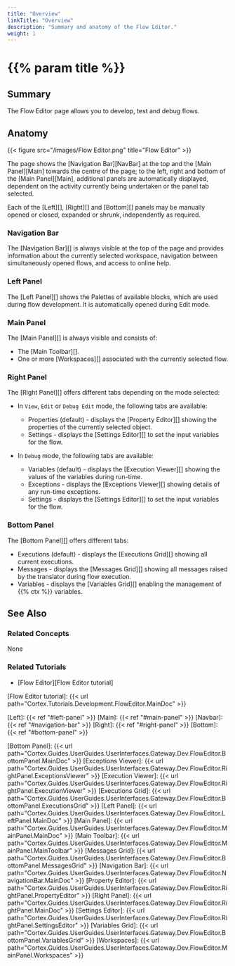 ```yaml
---
title: "Overview"
linkTitle: "Overview"
description: "Summary and anatomy of the Flow Editor."
weight: 1
---
```


# {{% param title %}}

## Summary

The Flow Editor page allows you to develop, test and debug flows.

## Anatomy

{{< figure src="/images/Flow Editor.png" title="Flow Editor" >}}

The page shows the [Navigation Bar][NavBar] at the top and the [Main Panel][Main] towards the centre of the page; to the left, right and bottom of the [Main Panel][Main], additional panels are automatically displayed, dependent on the activity currently being undertaken or the panel tab selected.

Each of the [Left][], [Right][] and [Bottom][] panels may be manually opened or closed, expanded or shrunk, independently as required.

### Navigation Bar

The [Navigation Bar][] is always visible at the top of the page and provides information about the currently selected workspace, navigation between simultaneously opened flows, and access to online help.

### Left Panel

The [Left Panel][] shows the Palettes of available blocks, which are used during flow development. It is automatically opened during Edit mode.

### Main Panel

The [Main Panel][] is always visible and consists of:

* The [Main Toolbar][].
* One or more [Workspaces][] associated with the currently selected flow.

### Right Panel

The [Right Panel][] offers different tabs depending on the mode selected:

* In `View`, `Edit` or `Debug Edit` mode, the following tabs are available:

  * Properties (default) - displays the [Property Editor][] showing the properties of the currently selected object.
  * Settings - displays the [Settings Editor][] to set the input variables for the flow.

* In `Debug` mode, the following tabs are available:

  * Variables (default) - displays the [Execution Viewer][] showing the values of the variables during run-time.
  * Exceptions - displays the [Exceptions Viewer][] showing details of any run-time exceptions.
  * Settings - displays the [Settings Editor][] to set the input variables for the flow.

### Bottom Panel

The [Bottom Panel][] offers different tabs:

* Executions (default) - displays the [Executions Grid][] showing all current executions.
* Messages - displays the [Messages Grid][] showing all messages raised by the translator during flow execution.
* Variables - displays the [Variables Grid][] enabling the management of {{% ctx %}} variables.

## See Also

### Related Concepts

None

### Related Tutorials

* [Flow Editor][Flow Editor tutorial]

[Flow Editor tutorial]: {{< url path="Cortex.Tutorials.Development.FlowEditor.MainDoc" >}}

[Left]: {{< ref "#left-panel" >}}
[Main]: {{< ref "#main-panel" >}}
[Navbar]: {{< ref "#navigation-bar" >}}
[Right]: {{< ref "#right-panel" >}}
[Bottom]: {{< ref "#bottom-panel" >}}

[Bottom Panel]: {{< url path="Cortex.Guides.UserGuides.UserInterfaces.Gateway.Dev.FlowEditor.BottomPanel.MainDoc" >}}
[Exceptions Viewer]: {{< url path="Cortex.Guides.UserGuides.UserInterfaces.Gateway.Dev.FlowEditor.RightPanel.ExceptionsViewer" >}}
[Execution Viewer]: {{< url path="Cortex.Guides.UserGuides.UserInterfaces.Gateway.Dev.FlowEditor.RightPanel.ExecutionViewer" >}}
[Executions Grid]: {{< url path="Cortex.Guides.UserGuides.UserInterfaces.Gateway.Dev.FlowEditor.BottomPanel.ExecutionsGrid" >}}
[Left Panel]: {{< url path="Cortex.Guides.UserGuides.UserInterfaces.Gateway.Dev.FlowEditor.LeftPanel.MainDoc" >}}
[Main Panel]: {{< url path="Cortex.Guides.UserGuides.UserInterfaces.Gateway.Dev.FlowEditor.MainPanel.MainDoc" >}}
[Main Toolbar]: {{< url path="Cortex.Guides.UserGuides.UserInterfaces.Gateway.Dev.FlowEditor.MainPanel.MainToolbar" >}}
[Messages Grid]: {{< url path="Cortex.Guides.UserGuides.UserInterfaces.Gateway.Dev.FlowEditor.BottomPanel.MessagesGrid" >}}
[Navigation Bar]: {{< url path="Cortex.Guides.UserGuides.UserInterfaces.Gateway.Dev.FlowEditor.NavigationBar.MainDoc" >}}
[Property Editor]: {{< url path="Cortex.Guides.UserGuides.UserInterfaces.Gateway.Dev.FlowEditor.RightPanel.PropertyEditor" >}}
[Right Panel]: {{< url path="Cortex.Guides.UserGuides.UserInterfaces.Gateway.Dev.FlowEditor.RightPanel.MainDoc" >}}
[Settings Editor]: {{< url path="Cortex.Guides.UserGuides.UserInterfaces.Gateway.Dev.FlowEditor.RightPanel.SettingsEditor" >}}
[Variables Grid]: {{< url path="Cortex.Guides.UserGuides.UserInterfaces.Gateway.Dev.FlowEditor.BottomPanel.VariablesGrid" >}}
[Workspaces]: {{< url path="Cortex.Guides.UserGuides.UserInterfaces.Gateway.Dev.FlowEditor.MainPanel.Workspaces" >}}
